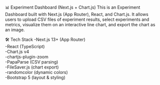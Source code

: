 📊 Experiment Dashboard (Next.js + Chart.js)
This is an Experiment Dashboard built with Next.js (App Router), React, and Chart.js.
It allows users to upload CSV files of experiment results, select experiments and metrics, visualize them on an interactive line chart, and export the chart as an image.

🛠 Tech Stack
-Next.js 13+ (App Router)<br/>
-React (TypeScript)<br/>
-Chart.js v4<br/>
-chartjs-plugin-zoom<br/>
-PapaParse (CSV parsing)<br/>
-FileSaver.js (chart export)<br/>
-randomcolor (dynamic colors)<br/>
-Bootstrap 5 (layout & styling)<br/>
